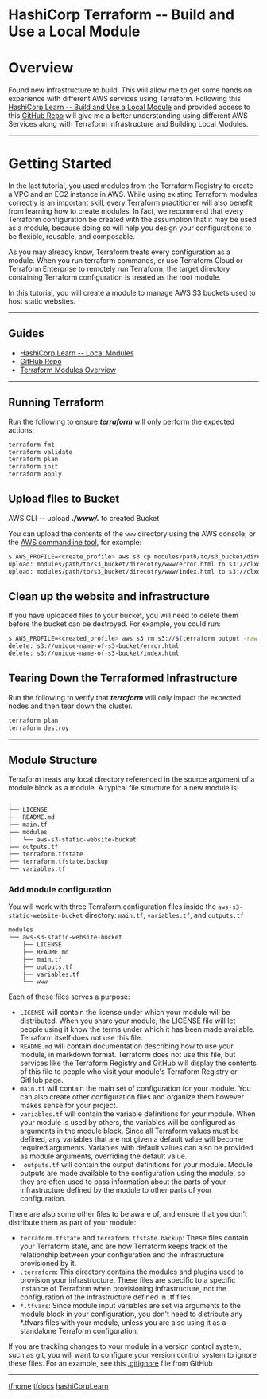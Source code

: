 # HashiCorp Terraform -- Build and Use a Local Module

# Overview

Found new infrastructure to build. This will allow me to get some hands on experience with different AWS services using Terraform. Following this [HashiCorp Learn -- Build and Use a Local Module](https://learn.hashicorp.com/tutorials/terraform/module-create?in=terraform/modules) and provided access to this [GitHub Repo](https://github.com/hashicorp/learn-terraform-modules-create) will give me a better understanding using different AWS Services along with Terraform Infrastructure and Building Local Modules.

-----

# Getting Started

In the last tutorial, you used modules from the Terraform Registry to create a VPC and an EC2 instance in AWS. While using existing Terraform modules correctly is an important skill, every Terraform practitioner will also benefit from learning how to create modules. In fact, we recommend that every Terraform configuration be created with the assumption that it may be used as a module, because doing so will help you design your configurations to be flexible, reusable, and composable.

As you may already know, Terraform treats every configuration as a module. When you run terraform commands, or use Terraform Cloud or Terraform Enterprise to remotely run Terraform, the target directory containing Terraform configuration is treated as the root module.

In this tutorial, you will create a module to manage AWS S3 buckets used to host static websites.

----

## Guides
- [HashiCorp Learn -- Local Modules](https://learn.hashicorp.com/tutorials/terraform/module-create?in=terraform/modules)
- [GitHub Repo](https://github.com/hashicorp/learn-terraform-modules-create)
- [Terraform Modules Overview](https://learn.hashicorp.com/tutorials/terraform/module?in=terraform/modules)

----
## Running Terraform

Run the following to ensure ***terraform*** will only perform the expected
actions:

```sh
terraform fmt
terraform validate
terraform plan
terraform init
terraform apply
```

## Upload files to Bucket

AWS CLI -- upload ***./www/.*** to created Bucket

You can upload the contents of the `www` directory using the AWS console, or the [AWS commandline tool](https://aws.amazon.com/cli/), for example:

```sh
$ AWS_PROFILE=<create_profile> aws s3 cp modules/path/to/s3_bucket/direcotry/www/ s3://$(terraform output -raw output_name_from_root)/ --recursive
upload: modules/path/to/s3_bucket/direcotry/www/error.html to s3://clxdev-10-12-2022-website/error.html
upload: modules/path/to/s3_bucket/direcotry/www/index.html to s3://clxdev-10-12-2022-website/index.html
```

## Clean up the website and infrastructure

If you have uploaded files to your bucket, you will need to delete them before the bucket can be destroyed. For example, you could run:
```sh
$ AWS_PROFILE=<created_profile> aws s3 rm s3://$(terraform output -raw bucket_name_from_root_outputs)/ --recursive
delete: s3://unique-name-of-s3-bucket/error.html
delete: s3://unique-name-of-s3-bucket/index.html
```

## Tearing Down the Terraformed Infrastructure

Run the following to verify that ***terraform*** will only impact the expected
nodes and then tear down the cluster.

```sh
terraform plan
terraform destroy
```

----

## Module Structure

Terraform treats any local directory referenced in the source argument of a module block as a module. A typical file structure for a new module is:

```sh
.
├── LICENSE
├── README.md
├── main.tf
├── modules
│   └── aws-s3-static-website-bucket
├── outputs.tf
├── terraform.tfstate
├── terraform.tfstate.backup
└── variables.tf
```

### Add module configuration

You will work with three Terraform configuration files inside the `aws-s3-static-website-bucket` directory: `main.tf`, `variables.tf`, and `outputs.tf`

```sh
modules
└── aws-s3-static-website-bucket
    ├── LICENSE
    ├── README.md
    ├── main.tf
    ├── outputs.tf
    ├── variables.tf
    └── www
```

Each of these files serves a purpose:

   - `LICENSE` will contain the license under which your module will be distributed. When you share your module, the LICENSE file will let people using it know the terms under which it has been made available. Terraform itself does not use this file.
   - `README.md` will contain documentation describing how to use your module, in markdown format. Terraform does not use this file, but services like the Terraform Registry and GitHub will display the contents of this file to people who visit your module's Terraform Registry or GitHub page.
   - `main.tf` will contain the main set of configuration for your module. You can also create other configuration files and organize them however makes sense for your project.
   - `variables.tf` will contain the variable definitions for your module. When your module is used by others, the variables will be configured as arguments in the module block. Since all Terraform values must be defined, any variables that are not given a default value will become required arguments. Variables with default values can also be provided as module arguments, overriding the default value.
   - ` outputs.tf` will contain the output definitions for your module. Module outputs are made available to the configuration using the module, so they are often used to pass information about the parts of your infrastructure defined by the module to other parts of your configuration.

There are also some other files to be aware of, and ensure that you don't distribute them as part of your module:

   - `terraform.tfstate` and `terraform.tfstate.backup`: These files contain your Terraform state, and are how Terraform keeps track of the relationship between your configuration and the infrastructure provisioned by it.
   - `.terraform`: This directory contains the modules and plugins used to provision your infrastructure. These files are specific to a specific instance of Terraform when provisioning infrastructure, not the configuration of the infrastructure defined in .tf files.
   - `*.tfvars`: Since module input variables are set via arguments to the module block in your configuration, you don't need to distribute any *.tfvars files with your module, unless you are also using it as a standalone Terraform configuration.

If you are tracking changes to your module in a version control system, such as git, you will want to configure your version control system to ignore these files. For an example, see this [.gitignore](https://github.com/github/gitignore/blob/main/Terraform.gitignore) file from GitHub

----
[tfhome](https://www.terraform.io)
[tfdocs](https://registry.terraform.io/providers/hashicorp/aws/latest/docs)
[hashiCorpLearn](https://learn.hashicorp.com/)